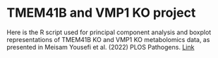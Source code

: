 # TMEM41B and VMP1 KO project
Here is the R script used for principal component analysis and boxplot representations of TMEM41B KO and VMP1 KO metabolomics data, as presented in Meisam Yousefi et al. (2022) PLOS Pathogens. [Link](https://journals.plos.org/plospathogens/article?id=10.1371/journal.ppat.1010763)
